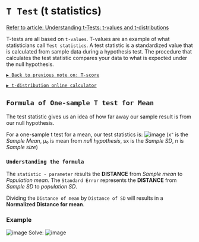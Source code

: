 # `T Test` (t statistics)

[Refer to article: Understanding t-Tests: t-values and t-distributions](http://blog.minitab.com/blog/adventures-in-statistics-2/understanding-t-tests-t-values-and-t-distributions)

T-tests are all based on `t-values`. 
T-values are an example of what statisticians call `Test statistics`. A test statistic is a standardized value that is calculated from sample data during a hypothesis test. 
The procedure that calculates the test statistic compares your data to what is expected under the null hypothesis.

[`▶︎ Back to previous note on: T-score`](https://github.com/solomonxie/solomonxie.github.io/issues/50#issuecomment-418987783)

[`▶︎ t-distribution online calculator`](https://surfstat.anu.edu.au/surfstat-home/tables/t.php)

## `Formula of One-sample T test for Mean`
The test statistic gives us an idea of how far away our sample result is from our null hypothesis. 

For a one-sample t test for a mean, our test statistics is:
![image](https://user-images.githubusercontent.com/14041622/45405237-a1c11200-b694-11e8-9b9a-0aa997626201.png)
(x⁻ is the _Sample Mean_, μ₀ is mean from _null hypothesis_, sx is the _Sample SD_, n is _Sample size_)

### `Understanding the formula`

The `statistic - parameter` results the **DISTANCE** from _Sample mean_ to _Population mean_.
The `Standard Error` represents the **DISTANCE** from _Sample SD_ to _population SD_.

Dividing the `Distance of mean` by `Distance of SD` will results in a **Normalized Distance for mean**.

### Example
![image](https://user-images.githubusercontent.com/14041622/45405038-e9936980-b693-11e8-87d2-32e15b33910b.png)
Solve:
![image](https://user-images.githubusercontent.com/14041622/45405403-522f1600-b695-11e8-88e0-71a1bd6bdf4a.png)

